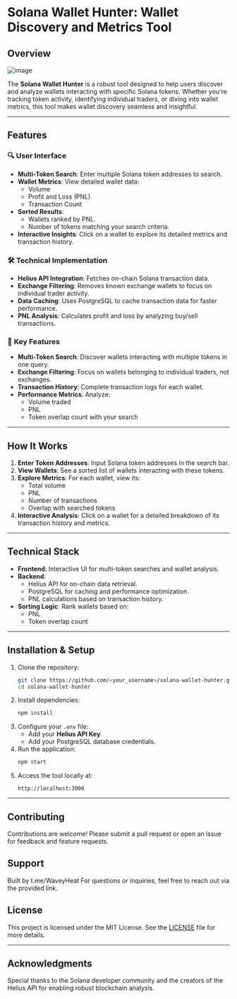 # Solana Wallet Hunter: Wallet Discovery and Metrics Tool

## Overview
![image](https://github.com/user-attachments/assets/1c41f262-f50b-4fb5-a915-2dac593f352c)

The **Solana Wallet Hunter** is a robust tool designed to help users discover and analyze wallets interacting with specific Solana tokens. Whether you're tracking token activity, identifying individual traders, or diving into wallet metrics, this tool makes wallet discovery seamless and insightful.

---

## Features

### 🔍 **User Interface**
- **Multi-Token Search**: Enter multiple Solana token addresses to search.
- **Wallet Metrics**: View detailed wallet data:
  - Volume
  - Profit and Loss (PNL)
  - Transaction Count
- **Sorted Results**:
  - Wallets ranked by PNL.
  - Number of tokens matching your search criteria.
- **Interactive Insights**: Click on a wallet to explore its detailed metrics and transaction history.

### 🛠️ **Technical Implementation**
- **Helius API Integration**: Fetches on-chain Solana transaction data.
- **Exchange Filtering**: Removes known exchange wallets to focus on individual trader activity.
- **Data Caching**: Uses PostgreSQL to cache transaction data for faster performance.
- **PNL Analysis**: Calculates profit and loss by analyzing buy/sell transactions.

### 🚀 **Key Features**
- **Multi-Token Search**: Discover wallets interacting with multiple tokens in one query.
- **Exchange Filtering**: Focus on wallets belonging to individual traders, not exchanges.
- **Transaction History**: Complete transaction logs for each wallet.
- **Performance Metrics**: Analyze:
  - Volume traded
  - PNL
  - Token overlap count with your search

---

## How It Works
1. **Enter Token Addresses**: Input Solana token addresses in the search bar.
2. **View Wallets**: See a sorted list of wallets interacting with these tokens.
3. **Explore Metrics**: For each wallet, view its:
   - Total volume
   - PNL
   - Number of transactions
   - Overlap with searched tokens
4. **Interactive Analysis**: Click on a wallet for a detailed breakdown of its transaction history and metrics.

---

## Technical Stack
- **Frontend**: Interactive UI for multi-token searches and wallet analysis.
- **Backend**: 
  - Helius API for on-chain data retrieval.
  - PostgreSQL for caching and performance optimization.
  - PNL calculations based on transaction history.
- **Sorting Logic**: Rank wallets based on:
  - PNL
  - Token overlap count

---

## Installation & Setup
1. Clone the repository:
   ```bash
   git clone https://github.com/<your_username>/solana-wallet-hunter.git
   cd solana-wallet-hunter
   ```
2. Install dependencies:
   ```bash
   npm install
   ```
3. Configure your `.env` file:
   - Add your **Helius API Key**.
   - Add your PostgreSQL database credentials.
4. Run the application:
   ```bash
   npm start
   ```
5. Access the tool locally at:
   ```
   http://localhost:3000
   ```

---

## Contributing
Contributions are welcome! Please submit a pull request or open an issue for feedback and feature requests.

## Support
Built by t.me/WaveyHeat
For questions or inquiries, feel free to reach out via the provided link.

## License
This project is licensed under the MIT License. See the [LICENSE](LICENSE) file for more details.

---

## Acknowledgments
Special thanks to the Solana developer community and the creators of the Helius API for enabling robust blockchain analysis.
